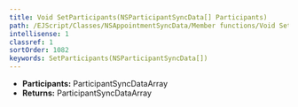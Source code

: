 ```yaml
---
title: Void SetParticipants(NSParticipantSyncData[] Participants)
path: /EJScript/Classes/NSAppointmentSyncData/Member functions/Void SetParticipants(NSParticipantSyncData[] p_0)
intellisense: 1
classref: 1
sortOrder: 1082
keywords: SetParticipants(NSParticipantSyncData[])
---
```



* **Participants:** ParticipantSyncDataArray
* **Returns:** ParticipantSyncDataArray


